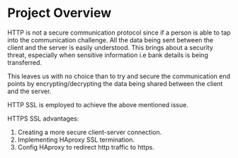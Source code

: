 # Project Overview

HTTP is not a secure communication protocol since if a person is able to tap into the communication
challenge. All the data being sent between the client and the server is easily understood. This brings about
a security threat, especially when sensitive information i.e bank details is being transferred.

This leaves us with no choice than to try and secure the communication end points by encrypting/decrypting the
data being shared between the client and the server.

HTTP SSL is employed to achieve the above mentioned issue.

HTTPS SSL advantages:
1. Creating a more secure client-server connection.
2. Implementing HAproxy SSL termination.
3. Config HAproxy to redirect http traffic to https.
